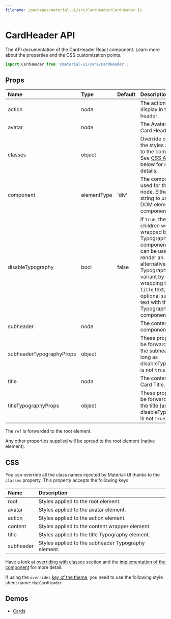 ```yaml
---
filename: /packages/material-ui/src/CardHeader/CardHeader.js
---
```


<!--- This documentation is automatically generated, do not try to edit it. -->

# CardHeader API

<p class="description">The API documentation of the CardHeader React component. Learn more about the properties and the CSS customization points.</p>

```js
import CardHeader from '@material-ui/core/CardHeader';
```

## Props

| Name                                                    | Type                                       | Default                                 | Description                                                                                                                                                                                                                   |
| :------------------------------------------------------ | :----------------------------------------- | :-------------------------------------- | :---------------------------------------------------------------------------------------------------------------------------------------------------------------------------------------------------------------------------- |
| <span class="prop-name">action</span>                   | <span class="prop-type">node</span>        |                                         | The action to display in the card header.                                                                                                                                                                                     |
| <span class="prop-name">avatar</span>                   | <span class="prop-type">node</span>        |                                         | The Avatar for the Card Header.                                                                                                                                                                                               |
| <span class="prop-name">classes</span>                  | <span class="prop-type">object</span>      |                                         | Override or extend the styles applied to the component. See [CSS API](#css) below for more details.                                                                                                                           |
| <span class="prop-name">component</span>                | <span class="prop-type">elementType</span> | <span class="prop-default">'div'</span> | The component used for the root node. Either a string to use a DOM element or a component.                                                                                                                                    |
| <span class="prop-name">disableTypography</span>        | <span class="prop-type">bool</span>        | <span class="prop-default">false</span> | If `true`, the children won't be wrapped by a Typography component. This can be useful to render an alternative Typography variant by wrapping the `title` text, and optional `subheader` text with the Typography component. |
| <span class="prop-name">subheader</span>                | <span class="prop-type">node</span>        |                                         | The content of the component.                                                                                                                                                                                                 |
| <span class="prop-name">subheaderTypographyProps</span> | <span class="prop-type">object</span>      |                                         | These props will be forwarded to the subheader (as long as disableTypography is not `true`).                                                                                                                                  |
| <span class="prop-name">title</span>                    | <span class="prop-type">node</span>        |                                         | The content of the Card Title.                                                                                                                                                                                                |
| <span class="prop-name">titleTypographyProps</span>     | <span class="prop-type">object</span>      |                                         | These props will be forwarded to the title (as long as disableTypography is not `true`).                                                                                                                                      |

The `ref` is forwarded to the root element.

Any other properties supplied will be spread to the root element (native element).

## CSS

You can override all the class names injected by Material-UI thanks to the `classes` property.
This property accepts the following keys:

| Name                                     | Description                                         |
| :--------------------------------------- | :-------------------------------------------------- |
| <span class="prop-name">root</span>      | Styles applied to the root element.                 |
| <span class="prop-name">avatar</span>    | Styles applied to the avatar element.               |
| <span class="prop-name">action</span>    | Styles applied to the action element.               |
| <span class="prop-name">content</span>   | Styles applied to the content wrapper element.      |
| <span class="prop-name">title</span>     | Styles applied to the title Typography element.     |
| <span class="prop-name">subheader</span> | Styles applied to the subheader Typography element. |

Have a look at [overriding with classes](/customization/overrides/#overriding-with-classes) section
and the [implementation of the component](https://github.com/mui-org/material-ui/blob/next/packages/material-ui/src/CardHeader/CardHeader.js)
for more detail.

If using the `overrides` [key of the theme](/customization/themes/#css),
you need to use the following style sheet name: `MuiCardHeader`.

## Demos

- [Cards](/demos/cards/)
